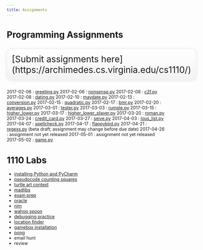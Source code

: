 ```yaml
---
title: Assignments
...
```


# Programming Assignments

<div style="display:table; font-size:200%; margin: 1em auto; padding:1ex; box-shadow: 0 1px 10px rgba(0,0,0,.1); border: thin solid #eee; border-radius:1ex; background-image: linear-gradient(to bottom, #ffffff, #f2f2f2);">[Submit assignments here](https://archimedes.cs.virginia.edu/cs1110/)</div>

<style type="text/css">
dl dd {
  display: inline;
  margin: 0;
}
dl dd:after{
  display: block;
  content: '';
}
dl dt{
  display: inline-block;
  min-width: 100px;
}
</style>


2017-02-06 
:    [greeting.py](w01-greeting.html) 
2017-02-06 
:    [nonsense.py](w01-nonsense.html) 
2017-02-08 
:    [c2f.py](w01-c2f.html) 
2017-02-08 
:    [dating.py](w01-dating.html) 
2017-02-10 
:    [maydate.py](w02-maydate.html) 
2017-02-13 
:    [conversion.py](w02-conversion.html) 
2017-02-15 
:    [quadratic.py](w02-quadratic.html) 
2017-02-17 
:    [bmr.py](w03-bmr.html) 
2017-02-20 
:    [averages.py](w03-averages.html) 
2017-03-01 
:    [tester.py](w04-tester.html) 
2017-03-03 
:    [rumple.py](w05-rumple.html) 
2017-03-15 
:    [higher_lower.py](w06-higher-lower.html) 
2017-03-17 
:    [higher_lower_player.py](w06-higher-lower2.html) 
2017-03-20 
:    [roman.py](w07-roman.html) 
2017-03-24 
:    [credit_card.py](w07-credit.html) 
2017-03-27 
:    [seive.py](w08-seive.html) 
2017-04-03 
:    [lous_list.py](w08-louslist.html) 
2017-04-07 
:    [spellcheck.py](w08-spellcheck.html) 
2017-04-17 
:    [flappybird.py](w10-game.html) 
2017-04-21 
:    [regexs.py](w10-re1.html)  (beta draft; assignment may change before due date)
2017-04-26 
:    assignment not yet released
2017-05-01 
:    assignment not yet released
2017-05-02 
:    [game.py](project.html) 


# 1110 Labs


-   [installing Python and PyCharm](lab01-installing.html)
-   [pseudocode counting squares](lab02-counting.html)
-   [turtle art contest](lab03-turtle.html)
-   [madlibs](lab04-madlib.html)
-   [exam prep](lab05-paper.html)
-   [oracle](lab06-magic.html)
-   [nim](lab07-nim.html)
-   [wahoo spoon](lab08-spoon.html)
-   [debugging practice](lab09-debug.html)
-   [location finder](lab10-wendys.html)
-   [gamebox installation](lab11-gamebox.html)
-   [pong](lab12-pong.html)
-   email hunt
-   review
